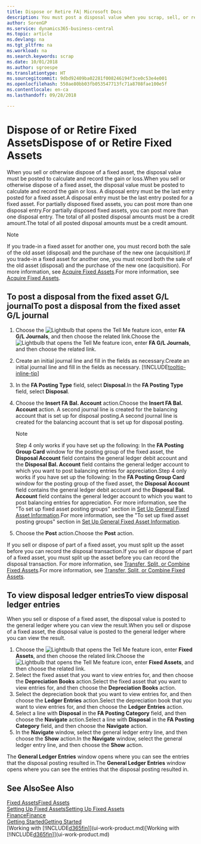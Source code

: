```yaml
---
title: Dispose or Retire FA| Microsoft Docs
description: You must post a disposal value when you scrap, sell, or retire a fixed asset.
author: SorenGP
ms.service: dynamics365-business-central
ms.topic: article
ms.devlang: na
ms.tgt_pltfrm: na
ms.workload: na
ms.search.keywords: scrap
ms.date: 10/01/2018
ms.author: sgroespe
ms.translationtype: HT
ms.sourcegitcommit: 9dbd92409ba02281f008246194f3ce0c53e4e001
ms.openlocfilehash: 550ae80bb03fb053547713fc71a8708fae100e5f
ms.contentlocale: en-ca
ms.lasthandoff: 09/28/2018

---
```

# <a name="dispose-of-or-retire-fixed-assets"></a><span data-ttu-id="47ac8-103">Dispose of or Retire Fixed Assets</span><span class="sxs-lookup"><span data-stu-id="47ac8-103">Dispose of or Retire Fixed Assets</span></span>
<span data-ttu-id="47ac8-104">When you sell or otherwise dispose of a fixed asset, the disposal value must be posted to calculate and record the gain or loss.</span><span class="sxs-lookup"><span data-stu-id="47ac8-104">When you sell or otherwise dispose of a fixed asset, the disposal value must be posted to calculate and record the gain or loss.</span></span> <span data-ttu-id="47ac8-105">A disposal entry must be the last entry posted for a fixed asset.</span><span class="sxs-lookup"><span data-stu-id="47ac8-105">A disposal entry must be the last entry posted for a fixed asset.</span></span> <span data-ttu-id="47ac8-106">For partially disposed fixed assets, you can post more than one disposal entry.</span><span class="sxs-lookup"><span data-stu-id="47ac8-106">For partially disposed fixed assets, you can post more than one disposal entry.</span></span> <span data-ttu-id="47ac8-107">The total of all posted disposal amounts must be a credit amount.</span><span class="sxs-lookup"><span data-stu-id="47ac8-107">The total of all posted disposal amounts must be a credit amount.</span></span>  

> [!NOTE]  
>   <span data-ttu-id="47ac8-108">If you trade-in a fixed asset for another one, you must record both the sale of the old asset (disposal) and the purchase of the new one (acquisition).</span><span class="sxs-lookup"><span data-stu-id="47ac8-108">If you trade-in a fixed asset for another one, you must record both the sale of the old asset (disposal) and the purchase of the new one (acquisition).</span></span> <span data-ttu-id="47ac8-109">For more information, see [Acquire Fixed Assets](fa-how-acquire.md).</span><span class="sxs-lookup"><span data-stu-id="47ac8-109">For more information, see [Acquire Fixed Assets](fa-how-acquire.md).</span></span>  

## <a name="to-post-a-disposal-from-the-fixed-asset-gl-journal"></a><span data-ttu-id="47ac8-110">To post a disposal from the fixed asset G/L journal</span><span class="sxs-lookup"><span data-stu-id="47ac8-110">To post a disposal from the fixed asset G/L journal</span></span>
1. <span data-ttu-id="47ac8-111">Choose the ![Lightbulb that opens the Tell Me feature](media/ui-search/search_small.png "Tell me what you want to do") icon, enter **FA G/L Journals**, and then choose the related link.</span><span class="sxs-lookup"><span data-stu-id="47ac8-111">Choose the ![Lightbulb that opens the Tell Me feature](media/ui-search/search_small.png "Tell me what you want to do") icon, enter **FA G/L Journals**, and then choose the related link.</span></span>  
2. <span data-ttu-id="47ac8-112">Create an initial journal line and fill in the fields as necessary.</span><span class="sxs-lookup"><span data-stu-id="47ac8-112">Create an initial journal line and fill in the fields as necessary.</span></span> [!INCLUDE[tooltip-inline-tip](includes/tooltip-inline-tip_md.md)]  
3. <span data-ttu-id="47ac8-113">In the **FA Posting Type** field, select **Disposal**.</span><span class="sxs-lookup"><span data-stu-id="47ac8-113">In the **FA Posting Type** field, select **Disposal**.</span></span>  
4. <span data-ttu-id="47ac8-114">Choose the **Insert FA Bal. Account** action.</span><span class="sxs-lookup"><span data-stu-id="47ac8-114">Choose the **Insert FA Bal. Account** action.</span></span> <span data-ttu-id="47ac8-115">A second journal line is created for the balancing account that is set up for disposal posting.</span><span class="sxs-lookup"><span data-stu-id="47ac8-115">A second journal line is created for the balancing account that is set up for disposal posting.</span></span>  

    > [!NOTE]  
    >   <span data-ttu-id="47ac8-116">Step 4 only works if you have set up the following: In the **FA Posting Group Card** window for the posting group of the fixed asset, the **Disposal Account** field contains the general ledger debit account and the **Disposal Bal. Account** field contains the general ledger account to which you want to post balancing entries for appreciation.</span><span class="sxs-lookup"><span data-stu-id="47ac8-116">Step 4 only works if you have set up the following: In the **FA Posting Group Card** window for the posting group of the fixed asset, the **Disposal Account** field contains the general ledger debit account and the **Disposal Bal. Account** field contains the general ledger account to which you want to post balancing entries for appreciation.</span></span> <span data-ttu-id="47ac8-117">For more information, see the "To set up fixed asset posting groups" section in [Set Up General Fixed Asset Information](fa-how-setup-general.md).</span><span class="sxs-lookup"><span data-stu-id="47ac8-117">For more information, see the "To set up fixed asset posting groups" section in [Set Up General Fixed Asset Information](fa-how-setup-general.md).</span></span>  
5. <span data-ttu-id="47ac8-118">Choose the **Post** action.</span><span class="sxs-lookup"><span data-stu-id="47ac8-118">Choose the **Post** action.</span></span>  

<span data-ttu-id="47ac8-119">If you sell or dispose of part of a fixed asset, you must split up the asset before you can record the disposal transaction.</span><span class="sxs-lookup"><span data-stu-id="47ac8-119">If you sell or dispose of part of a fixed asset, you must split up the asset before you can record the disposal transaction.</span></span> <span data-ttu-id="47ac8-120">For more information, see [Transfer, Split, or Combine Fixed Assets](fa-how-trans-split-combine.md).</span><span class="sxs-lookup"><span data-stu-id="47ac8-120">For more information, see [Transfer, Split, or Combine Fixed Assets](fa-how-trans-split-combine.md).</span></span>  

## <a name="to-view-disposal-ledger-entries"></a><span data-ttu-id="47ac8-121">To view disposal ledger entries</span><span class="sxs-lookup"><span data-stu-id="47ac8-121">To view disposal ledger entries</span></span>
<span data-ttu-id="47ac8-122">When you sell or dispose of a fixed asset, the disposal value is posted to the general ledger where you can view the result.</span><span class="sxs-lookup"><span data-stu-id="47ac8-122">When you sell or dispose of a fixed asset, the disposal value is posted to the general ledger where you can view the result.</span></span>  

1. <span data-ttu-id="47ac8-123">Choose the ![Lightbulb that opens the Tell Me feature](media/ui-search/search_small.png "Tell me what you want to do") icon, enter **Fixed Assets**, and then choose the related link.</span><span class="sxs-lookup"><span data-stu-id="47ac8-123">Choose the ![Lightbulb that opens the Tell Me feature](media/ui-search/search_small.png "Tell me what you want to do") icon, enter **Fixed Assets**, and then choose the related link.</span></span>  
2. <span data-ttu-id="47ac8-124">Select the fixed asset that you want to view entries for, and then choose the **Depreciation Books** action.</span><span class="sxs-lookup"><span data-stu-id="47ac8-124">Select the fixed asset that you want to view entries for, and then choose the **Depreciation Books** action.</span></span>  
3. <span data-ttu-id="47ac8-125">Select the depreciation book that you want to view entries for, and then choose the **Ledger Entries** action.</span><span class="sxs-lookup"><span data-stu-id="47ac8-125">Select the depreciation book that you want to view entries for, and then choose the **Ledger Entries** action.</span></span>  
4. <span data-ttu-id="47ac8-126">Select a line with **Disposal** in the **FA Posting Category** field, and then choose the **Navigate** action.</span><span class="sxs-lookup"><span data-stu-id="47ac8-126">Select a line with **Disposal** in the **FA Posting Category** field, and then choose the **Navigate** action.</span></span>  
5. <span data-ttu-id="47ac8-127">In the **Navigate** window, select the general ledger entry line, and then choose the **Show** action.</span><span class="sxs-lookup"><span data-stu-id="47ac8-127">In the **Navigate** window, select the general ledger entry line, and then choose the **Show** action.</span></span>  

<span data-ttu-id="47ac8-128">The **General Ledger Entries** window opens where you can see the entries that the disposal posting resulted in.</span><span class="sxs-lookup"><span data-stu-id="47ac8-128">The **General Ledger Entries** window opens where you can see the entries that the disposal posting resulted in.</span></span>  

## <a name="see-also"></a><span data-ttu-id="47ac8-129">See Also</span><span class="sxs-lookup"><span data-stu-id="47ac8-129">See Also</span></span>
[<span data-ttu-id="47ac8-130">Fixed Assets</span><span class="sxs-lookup"><span data-stu-id="47ac8-130">Fixed Assets</span></span>](fa-manage.md)  
[<span data-ttu-id="47ac8-131">Setting Up Fixed Assets</span><span class="sxs-lookup"><span data-stu-id="47ac8-131">Setting Up Fixed Assets</span></span>](fa-setup.md)  
[<span data-ttu-id="47ac8-132">Finance</span><span class="sxs-lookup"><span data-stu-id="47ac8-132">Finance</span></span>](finance.md)  
[<span data-ttu-id="47ac8-133">Getting Started</span><span class="sxs-lookup"><span data-stu-id="47ac8-133">Getting Started</span></span>](product-get-started.md)  
<span data-ttu-id="47ac8-134">[Working with [!INCLUDE[d365fin](includes/d365fin_md.md)]](ui-work-product.md)</span><span class="sxs-lookup"><span data-stu-id="47ac8-134">[Working with [!INCLUDE[d365fin](includes/d365fin_md.md)]](ui-work-product.md)</span></span>

